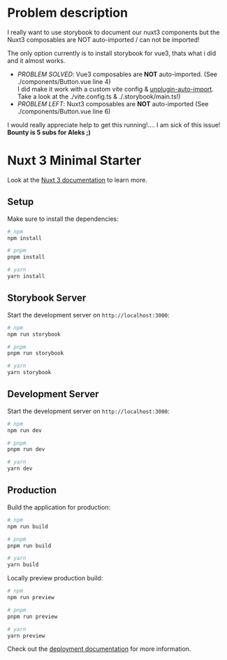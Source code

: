 # Problem description

I really want to use storybook to document our nuxt3 components but the Nuxt3 composables are NOT auto-imported / can not be imported!

The only option currently is to install storybook for vue3, thats what i did and it almost works.

- *PROBLEM SOLVED*: Vue3 composables are **NOT** auto-imported. (See ./components/Button.vue line 4)\
I did make it work with a custom vite config & [unplugin-auto-import](https://github.com/antfu/unplugin-auto-import).\
Take a look at the ./vite.config.ts & ./.storybook/main.ts!\)
- *PROBLEM LEFT*: Nuxt3 composables are **NOT** auto-imported (See ./components/Button.vue line 6)

I would really appreciate help to get this running!.... I am sick of this issue!\
**Bounty is 5 subs for Aleks ;)**

# Nuxt 3 Minimal Starter

Look at the [Nuxt 3 documentation](https://nuxt.com/docs/getting-started/introduction) to learn more.

## Setup

Make sure to install the dependencies:

```bash
# npm
npm install

# pnpm
pnpm install

# yarn
yarn install
```

## Storybook Server

Start the development server on `http://localhost:3000`:

```bash
# npm
npm run storybook

# pnpm
pnpm run storybook

# yarn
yarn storybook
```

## Development Server

Start the development server on `http://localhost:3000`:

```bash
# npm
npm run dev

# pnpm
pnpm run dev

# yarn
yarn dev
```

## Production

Build the application for production:

```bash
# npm
npm run build

# pnpm
pnpm run build

# yarn
yarn build
```

Locally preview production build:

```bash
# npm
npm run preview

# pnpm
pnpm run preview

# yarn
yarn preview
```

Check out the [deployment documentation](https://nuxt.com/docs/getting-started/deployment) for more information.

